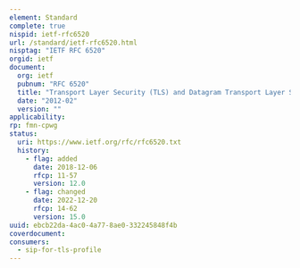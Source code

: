 ```yaml
---
element: Standard
complete: true
nispid: ietf-rfc6520
url: /standard/ietf-rfc6520.html
nisptag: "IETF RFC 6520"
orgid: ietf
document:
  org: ietf
  pubnum: "RFC 6520"
  title: "Transport Layer Security (TLS) and Datagram Transport Layer Security (DTLS) Heartbeat Extension"
  date: "2012-02"
  version: ""
applicability:
rp: fmn-cpwg
status:
  uri: https://www.ietf.org/rfc/rfc6520.txt
  history: 
    - flag: added
      date: 2018-12-06
      rfcp: 11-57
      version: 12.0
    - flag: changed
      date: 2022-12-20
      rfcp: 14-62
      version: 15.0
uuid: ebcb22da-4ac0-4a77-8ae0-332245848f4b
coverdocument:
consumers:
  - sip-for-tls-profile
---
```

